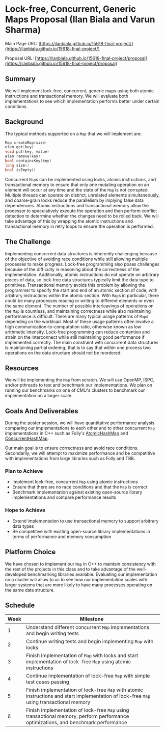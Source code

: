 # Lock-free, Concurrent, Generic Maps Proposal (Ilan Biala and Varun Sharma)

Main Page URL: [https://ilanbiala.github.io/15618-final-project/](https://ilanbiala.github.io/15618-final-project/)


Proposal URL: [https://ilanbiala.github.io/15618-final-project/proposal](https://ilanbiala.github.io/15618-final-project/proposal)

## Summary

We will implement lock-free, concurrent, generic maps using both atomic instructions and transactional memory. We will evaluate both implementations to see which implementation performs better under certain conditions.

## Background

The typical methods supported on a `Map` that we will implement are:

```C++
Map createMap(size)
elem get(key)
void put(key, value)
elem remove(key)
bool containsKey(key)
long size()
bool isEmpty()
```

Concurrent `Map`s can be implemented using locks, atomic instructions, and transactional memory to ensure that only one mutating operation on an element will occur at any time and the state of the `Map` is not corrupted. Multiple threads can operate on distinct, unrelated elements simultaneously, and coarse-grain locks reduce the parallelism by implying false data dependencies. Atomic instructions and transactional memory allow the processor to speculatively execute the operation and then perform conflict detection to determine whether the changes need to be rolled back. We will take advantage of this by wrapping the atomic instructions and transactional memory in retry loops to ensure the operation is performed.

## The Challenge

Implementing concurrent data structures is inherently challenging because of the objective of avoiding race conditions while still allowing multiple processes to make progress. Lock-free programming also poses challenges because of the difficulty in reasoning about the correctness of the implementation. Additionally, atomic instructions do not operate on arbitrary pieces of data, so lock-free data structures typically limit the data type to primitives. Transactional memory avoids this problem by allowing the programmer to specify the start and end of an atomic section of code, with arbitrary instructions within the atomic section. With `Map`s in particular, there could be many processes reading or writing to different elements or even the same element. The number of possible interleavings of operations on the `Map` is countless, and maintaining correctness while also maintaining performance is difficult. There are many typical usage patterns of `Map`s depending on the workload. Most of these usage patterns often involve a high communication-to-computation ratio, otherwise known as low arithmetic intensity. Lock-free programming can reduce contention and strain on the interconnect while still maintaining good performance if implemented correctly. The main constraint with concurrent data structures is maintaining partial ordering, that is to say that within one process two operations on the data structure should not be reordered.

## Resources

We will be implementing the `Map` from scratch. We will use OpenMP, ISPC, and/or pthreads to test and benchmark our implementations. We plan on running our benchmarks on one of CMU's clusters to benchmark our implementation on a larger scale.

## Goals And Deliverables

During the poster session, we will have quantitative performance analysis comparing our implementations to each other and to other concurrent `Map` implementations in C++ such as Folly's [AtomicHashMap](https://github.com/facebook/folly/blob/master/folly/AtomicHashMap.h) and [ConcurrentHashMap](https://github.com/facebook/folly/blob/master/folly/concurrency/ConcurrentHashMap.h).

Our main goal is to ensure correctness and avoid race conditions. Secondarily, we will attempt to maximize performance and be competitive with implementations from large libraries such as Folly and TBB.

### Plan to Achieve

* Implement lock-free, concurrent `Map` using atomic instructions
* Ensure that there are no race conditions and that the `Map` is correct
* Benchmark implementation against existing open-source library implementations and compare performance results

### Hope to Achieve

* Extend implementation to use transactional memory to support arbitrary data types
* Be competitive with existing open-source library implementations in terms of performance and memory consumption

## Platform Choice

We have chosen to implement our `Map` in C++ to maintain consistency with the rest of the projects in this class and to take advantage of the well-developed benchmarking libraries available. Evaluating our implementation on a cluster will allow to us to see how our implementation scales with larger systems that are more likely to have many processes operating on the same data structure.

## Schedule

| Week | Milestone                                                                                                                                |
| ---- | ---------------------------------------------------------------------------------------------------------------------------------------- |
| 1    | Understand different concurrent `Map` implementations and begin writing tests                                                            |
| 2    | Continue writing tests and begin implementing `Map` with locks                                                                           |
| 3    | Finish implementation of `Map` with locks and start implementation of lock-free `Map` using atomic instructions                          |
| 4    | Continue implementation of lock-free `Map` with simple test cases passing                                                                |
| 5    | Finish implementation of lock-free `Map` with atomic instructions and start implementation of lock-free `Map` using transactional memory |
| 6    | Finish implementation of lock-free `Map` using transactional memory, perform performance optimizations, and benchmark performance        |
